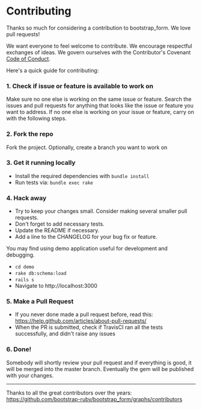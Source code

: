# Contributing

Thanks so much for considering a contribution to bootstrap_form. We love pull requests!

We want everyone to feel welcome to contribute. We encourage respectful exchanges of ideas. We govern ourselves with the Contributor's Covenant [Code of Conduct](/CODE_OF_CONDUCT.md).

Here's a quick guide for contributing:

### 1. Check if issue or feature is available to work on

Make sure no one else is working on the same issue or feature. Search the issues
and pull requests for anything that looks like the issue or feature you want to
address. If no one else is working on your issue or feature, carry on with the
following steps.

### 2. Fork the repo

Fork the project. Optionally, create a branch you want to work on

### 3. Get it running locally

- Install the required dependencies with `bundle install`
- Run tests via: `bundle exec rake`

### 4. Hack away

- Try to keep your changes small. Consider making several smaller pull requests.
- Don't forget to add necessary tests.
- Update the README if necessary.
- Add a line to the CHANGELOG for your bug fix or feature.

You may find using demo application useful for development and debugging.

- `cd demo`
- `rake db:schema:load`
- `rails s`
- Navigate to http://localhost:3000

### 5. Make a Pull Request

- If you never done made a pull request before, read this: https://help.github.com/articles/about-pull-requests/
- When the PR is submitted, check if TravisCI ran all the tests successfully, and didn't raise any issues

### 6. Done!

Somebody will shortly review your pull request and if everything is good, it will be
merged into the master branch. Eventually the gem will be published with your changes.

---

Thanks to all the great contributors over the years: https://github.com/bootstrap-ruby/bootstrap_form/graphs/contributors
